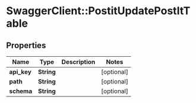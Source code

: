 # SwaggerClient::PostitUpdatePostItTable

## Properties
Name | Type | Description | Notes
------------ | ------------- | ------------- | -------------
**api_key** | **String** |  | [optional] 
**path** | **String** |  | [optional] 
**schema** | **String** |  | [optional] 


